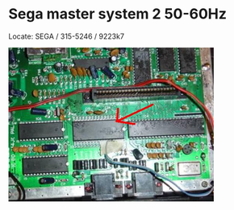# Sega master system 2 50-60Hz

Locate: SEGA / 315-5246 / 9223k7

<img src="sega-master-system-315-5246-9223k7.jpg" />
